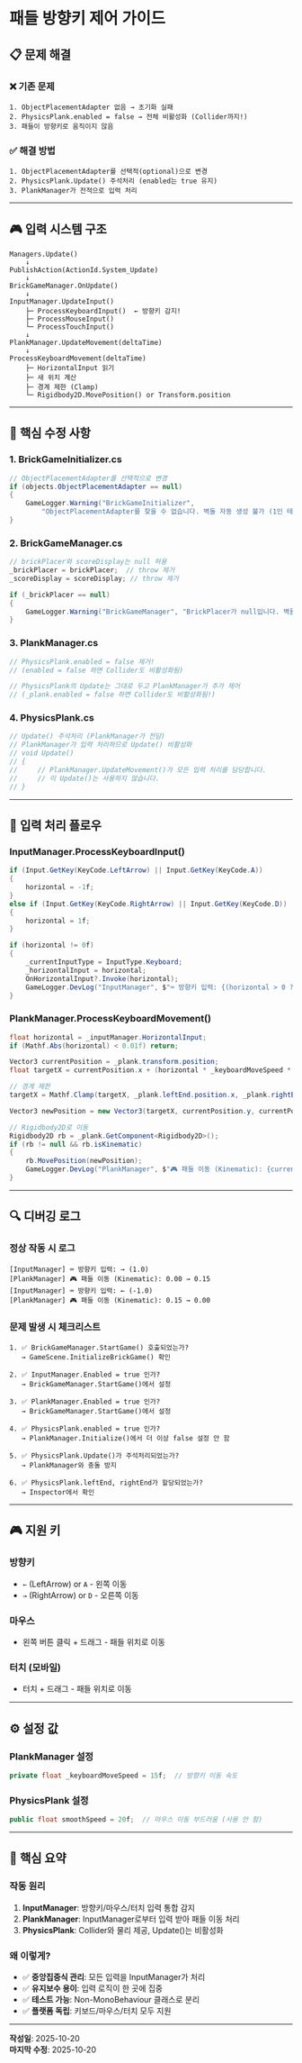 # 패들 방향키 제어 가이드

## 📋 문제 해결

### ❌ 기존 문제
```
1. ObjectPlacementAdapter 없음 → 초기화 실패
2. PhysicsPlank.enabled = false → 전체 비활성화 (Collider까지!)
3. 패들이 방향키로 움직이지 않음
```

### ✅ 해결 방법
```
1. ObjectPlacementAdapter를 선택적(optional)으로 변경
2. PhysicsPlank.Update() 주석처리 (enabled는 true 유지)
3. PlankManager가 전적으로 입력 처리
```

---

## 🎮 입력 시스템 구조

```
Managers.Update()
    ↓
PublishAction(ActionId.System_Update)
    ↓
BrickGameManager.OnUpdate()
    ↓
InputManager.UpdateInput()
    ├─ ProcessKeyboardInput()  ← 방향키 감지!
    ├─ ProcessMouseInput()
    └─ ProcessTouchInput()
    ↓
PlankManager.UpdateMovement(deltaTime)
    ↓
ProcessKeyboardMovement(deltaTime)
    ├─ HorizontalInput 읽기
    ├─ 새 위치 계산
    ├─ 경계 제한 (Clamp)
    └─ Rigidbody2D.MovePosition() or Transform.position
```

---

## 🔧 핵심 수정 사항

### 1. BrickGameInitializer.cs
```csharp
// ObjectPlacementAdapter를 선택적으로 변경
if (objects.ObjectPlacementAdapter == null)
{
    GameLogger.Warning("BrickGameInitializer", 
        "ObjectPlacementAdapter를 찾을 수 없습니다. 벽돌 자동 생성 불가 (1인 테스트는 OK)");
}
```

### 2. BrickGameManager.cs
```csharp
// brickPlacer와 scoreDisplay는 null 허용
_brickPlacer = brickPlacer;  // throw 제거
_scoreDisplay = scoreDisplay; // throw 제거

if (_brickPlacer == null)
{
    GameLogger.Warning("BrickGameManager", "BrickPlacer가 null입니다. 벽돌 자동 생성 불가");
}
```

### 3. PlankManager.cs
```csharp
// PhysicsPlank.enabled = false 제거!
// (enabled = false 하면 Collider도 비활성화됨)

// PhysicsPlank의 Update는 그대로 두고 PlankManager가 추가 제어
// (_plank.enabled = false 하면 Collider도 비활성화됨!)
```

### 4. PhysicsPlank.cs
```csharp
// Update() 주석처리 (PlankManager가 전담)
// PlankManager가 입력 처리하므로 Update() 비활성화
// void Update()
// {
//     // PlankManager.UpdateMovement()가 모든 입력 처리를 담당합니다.
//     // 이 Update()는 사용하지 않습니다.
// }
```

---

## 🎯 입력 처리 플로우

### InputManager.ProcessKeyboardInput()
```csharp
if (Input.GetKey(KeyCode.LeftArrow) || Input.GetKey(KeyCode.A))
{
    horizontal = -1f;
}
else if (Input.GetKey(KeyCode.RightArrow) || Input.GetKey(KeyCode.D))
{
    horizontal = 1f;
}

if (horizontal != 0f)
{
    _currentInputType = InputType.Keyboard;
    _horizontalInput = horizontal;
    OnHorizontalInput?.Invoke(horizontal);
    GameLogger.DevLog("InputManager", $"⌨️ 방향키 입력: {(horizontal > 0 ? "→" : "←")}");
}
```

### PlankManager.ProcessKeyboardMovement()
```csharp
float horizontal = _inputManager.HorizontalInput;
if (Mathf.Abs(horizontal) < 0.01f) return;

Vector3 currentPosition = _plank.transform.position;
float targetX = currentPosition.x + (horizontal * _keyboardMoveSpeed * deltaTime);

// 경계 제한
targetX = Mathf.Clamp(targetX, _plank.leftEnd.position.x, _plank.rightEnd.position.x);

Vector3 newPosition = new Vector3(targetX, currentPosition.y, currentPosition.z);

// Rigidbody2D로 이동
Rigidbody2D rb = _plank.GetComponent<Rigidbody2D>();
if (rb != null && rb.isKinematic)
{
    rb.MovePosition(newPosition);
    GameLogger.DevLog("PlankManager", $"🎮 패들 이동 (Kinematic): {currentPosition.x:F2} → {newPosition.x:F2}");
}
```

---

## 🔍 디버깅 로그

### 정상 작동 시 로그
```
[InputManager] ⌨️ 방향키 입력: → (1.0)
[PlankManager] 🎮 패들 이동 (Kinematic): 0.00 → 0.15
[InputManager] ⌨️ 방향키 입력: ← (-1.0)
[PlankManager] 🎮 패들 이동 (Kinematic): 0.15 → 0.00
```

### 문제 발생 시 체크리스트
```
1. ✅ BrickGameManager.StartGame() 호출되었는가?
   → GameScene.InitializeBrickGame() 확인

2. ✅ InputManager.Enabled = true 인가?
   → BrickGameManager.StartGame()에서 설정

3. ✅ PlankManager.Enabled = true 인가?
   → BrickGameManager.StartGame()에서 설정

4. ✅ PhysicsPlank.enabled = true 인가?
   → PlankManager.Initialize()에서 더 이상 false 설정 안 함

5. ✅ PhysicsPlank.Update()가 주석처리되었는가?
   → PlankManager와 충돌 방지

6. ✅ PhysicsPlank.leftEnd, rightEnd가 할당되었는가?
   → Inspector에서 확인
```

---

## 🎮 지원 키

### 방향키
- `←` (LeftArrow) or `A` - 왼쪽 이동
- `→` (RightArrow) or `D` - 오른쪽 이동

### 마우스
- 왼쪽 버튼 클릭 + 드래그 - 패들 위치로 이동

### 터치 (모바일)
- 터치 + 드래그 - 패들 위치로 이동

---

## ⚙️ 설정 값

### PlankManager 설정
```csharp
private float _keyboardMoveSpeed = 15f;  // 방향키 이동 속도
```

### PhysicsPlank 설정
```csharp
public float smoothSpeed = 20f;  // 마우스 이동 부드러움 (사용 안 함)
```

---

## 📝 핵심 요약

### 작동 원리
1. **InputManager**: 방향키/마우스/터치 입력 통합 감지
2. **PlankManager**: InputManager로부터 입력 받아 패들 이동 처리
3. **PhysicsPlank**: Collider와 물리 제공, Update()는 비활성화

### 왜 이렇게?
- ✅ **중앙집중식 관리**: 모든 입력을 InputManager가 처리
- ✅ **유지보수 용이**: 입력 로직이 한 곳에 집중
- ✅ **테스트 가능**: Non-MonoBehaviour 클래스로 분리
- ✅ **플랫폼 독립**: 키보드/마우스/터치 모두 지원

---

**작성일**: 2025-10-20  
**마지막 수정**: 2025-10-20

